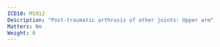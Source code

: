 ```yaml
---
ICD10: M1912
Description: "Post-traumatic arthrosis of other joints: Upper arm"
Matters: No
Weight: 0
---
```

